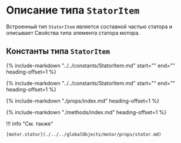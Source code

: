 # Описание типа `StatorItem`
Встроенный тип `StatorItem` является составной частью статора и описывает Свойства типа элемента статора мотора.

## Константы типа `StatorItem`
{%
    include-markdown "../../constants/StatorItem.md"
    start="<!--startID-->"
    end="<!--endID-->"
    heading-offset=1
%}

{%
    include-markdown "../../constants/StatorItem.md"
    start="<!--startLayer-->"
    end="<!--endLayer-->"
    heading-offset=1
%}

{%
    include-markdown "./props/index.md"
    heading-offset=1
%}

{%
    include-markdown "./methods/index.md"
    heading-offset=1
%}

!!! info "См. также"

    [motor.stator](./../../globalObjects/motor/props/stator.md)
